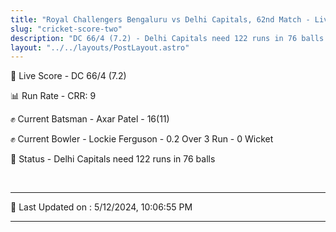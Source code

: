 ```yaml
---
title: "Royal Challengers Bengaluru vs Delhi Capitals, 62nd Match - Live Cricket Score"
slug: "cricket-score-two"
description: "DC 66/4 (7.2) - Delhi Capitals need 122 runs in 76 balls."
layout: "../../layouts/PostLayout.astro"
---
```


🔴 Live Score - DC 66/4 (7.2)  

📊 Run Rate - CRR: 9  

✊ Current Batsman - Axar Patel - 16(11)  

✊ Current Bowler - Lockie Ferguson - 0.2 Over 3 Run - 0 Wicket  

📑 Status - Delhi Capitals need 122 runs in 76 balls

<br />

***

📝 Last Updated on : 5/12/2024, 10:06:55 PM

***

